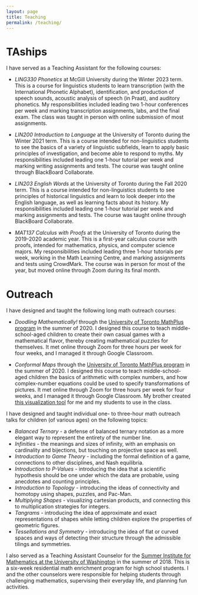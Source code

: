 ```yaml
---
layout: page
title: Teaching
permalink: /teaching/
---
```


# TAships

I have served as a Teaching Assistant for the following courses:

- _LING330 Phonetics_ at McGill University during the Winter 2023 term. This is a course for linguistics students to learn transcription (with the International Phonetic Alphabet), identification, and production of speech sounds, acoustic analysis of speech (in Praat), and auditory phonetics. My responsibilities included leading two 1-hour conferences per week and marking transcription assignments, labs, and the final exam. The class was taught in person with online submission of most assignments.

- _LIN200 Introduction to Language_ at the University of Toronto during the Winter 2021 term. This is a course intended for non-linguistics students to see the basics of a variety of linguistic subfields, learn to apply basic principles of investigation, and become able to respond to myths. My responsibilities included leading one 1-hour tutorial per week and marking writing assignments and tests. The course was taught online through BlackBoard Collaborate.

- _LIN203 English Words_ at the University of Toronto during the Fall 2020 term. This is a course intended for non-linguistics students to see principles of historical linguistics and learn to look deeper into the English language, as well as learning facts about its history. My responsibilities included leading one 1-hour tutorial per week and marking assignments and tests. The course was taught online through BlackBoard Collaborate.

- _MAT137 Calculus with Proofs_ at the University of Toronto during the 2019-2020 academic year. This is a first-year calculus course with proofs, intended for mathematics, physics, and computer science majors. My responsibilities included leading three 1-hour tutorials per week, working in the Math Learning Centre, and marking assignments and tests using CrowdMark. The course was in person for most of the year, but moved online through Zoom during its final month.

# Outreach

I have designed and taught the following long math outreach courses:

- _Doodling Mathematically!_ through the [University of Toronto MathPlus program](https://mathplus.math.utoronto.ca/) in the summer of 2020. I designed this course to teach middle-school-aged children to create their own casual games with a mathematical flavor, thereby creating mathematical puzzles for themselves. It met online through Zoom for three hours per week for four weeks, and I managed it through Google Classroom.

- _Conformal Maps_ through the [University of Toronto MathPlus program](https://mathplus.math.utoronto.ca/) in the summer of 2020. I designed this course to teach middle-school-aged children the basics of arithmetic with complex numbers, and how complex-number equations could be used to specify transformations of pictures. It met online through Zoom for three hours per week for four weeks, and I managed it through Google Classroom. My brother created [this visualization tool](https://aldenbradford.com/ConformalMapViewer/) for me and my students to use in the class.

I have designed and taught individual one- to three-hour math outreach talks for children (of various ages) on the following topics:
- _Balanced Ternary_ - a defense of balanced ternary notation as a more elegant way to represent the entirety of the number line.
- _Infinities_ - the meanings and sizes of infinity, with an emphasis on cardinality and bijections, but touching on projective space as well.
- _Introduction to Game Theory_ - including the formal definition of a game, connections to other disciplines, and Nash equilibria.
- _Introduction to P-Values_ - introducing the idea that a scientific hypothesis should be one under which the data are probable, using anecdotes and counting principles.
- _Introduction to Topology_ - introducing the ideas of connectivity and homotopy using shapes, puzzles, and Pac-Man.
- _Multiplying Shapes_ - visualizing cartesian products, and connecting this to multiplication strategies for integers.
- _Tangrams_ - introducing the idea of approximate and exact representations of shapes while letting children explore the properties of geometric figures.
- _Tessellations and Symmetry_ - introducing the idea of flat or curved spaces and ways of detecting their structure through the admissible tilings and symmetries.

I also served as a Teaching Assistant Counselor for the [Summer Institute for Mathematics at the University of Washington](http://www.simuw.net/) in the summer of 2018. This is a six-week residential math enrichment program for high school students. I and the other counselors were responsible for helping students through challenging mathematics, supervising their everyday life, and planning fun activities.


